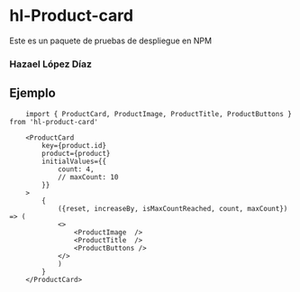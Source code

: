 # hl-Product-card

Este es un paquete de pruebas de despliegue en NPM

### Hazael López Díaz

## Ejemplo
```
    import { ProductCard, ProductImage, ProductTitle, ProductButtons } from 'hl-product-card'
```

```
    <ProductCard 
        key={product.id}
        product={product}
        initialValues={{ 
            count: 4,
            // maxCount: 10
        }}
    >
        {
            ({reset, increaseBy, isMaxCountReached, count, maxCount}) => (
            <>
                <ProductImage  />
                <ProductTitle  />
                <ProductButtons />
            </>
            )
        }
    </ProductCard>
```